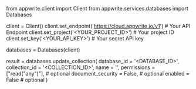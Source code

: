 from appwrite.client import Client
from appwrite.services.databases import Databases

client = Client()
client.set_endpoint('https://cloud.appwrite.io/v1') # Your API Endpoint
client.set_project('<YOUR_PROJECT_ID>') # Your project ID
client.set_key('<YOUR_API_KEY>') # Your secret API key

databases = Databases(client)

result = databases.update_collection(
    database_id = '<DATABASE_ID>',
    collection_id = '<COLLECTION_ID>',
    name = '<NAME>',
    permissions = ["read("any")"], # optional
    document_security = False, # optional
    enabled = False # optional
)
